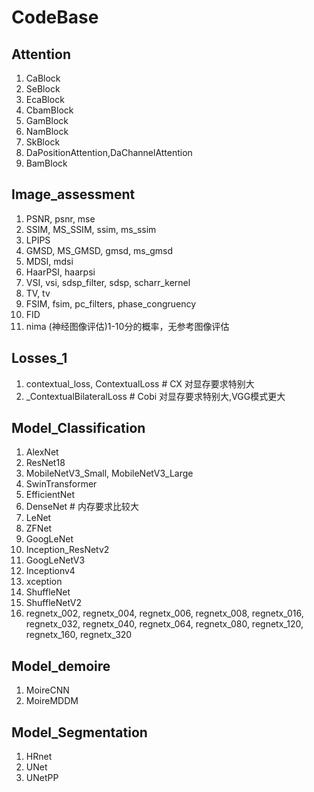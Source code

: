 # CodeBase

## Attention

1. CaBlock
2. SeBlock
3. EcaBlock
4. CbamBlock
5. GamBlock
6. NamBlock
7. SkBlock
8. DaPositionAttention,DaChannelAttention
9. BamBlock

## Image_assessment

1. PSNR, psnr, mse
2. SSIM, MS_SSIM, ssim, ms_ssim
3. LPIPS
4. GMSD, MS_GMSD, gmsd, ms_gmsd
5. MDSI, mdsi
6. HaarPSI, haarpsi
7. VSI, vsi, sdsp_filter, sdsp, scharr_kernel
8. TV, tv
9. FSIM, fsim, pc_filters, phase_congruency
10. FID
11. nima (神经图像评估)1-10分的概率，无参考图像评估

## Losses_1

1. contextual_loss, ContextualLoss # CX 对显存要求特别大
2. _ContextualBilateralLoss # Cobi 对显存要求特别大,VGG模式更大

## Model_Classification

1. AlexNet
2. ResNet18
3. MobileNetV3_Small, MobileNetV3_Large
4. SwinTransformer
5. EfficientNet
6. DenseNet # 内存要求比较大
7. LeNet
8. ZFNet
9. GoogLeNet
10. Inception_ResNetv2
11. GoogLeNetV3
12. Inceptionv4
13. xception
14. ShuffleNet
15. ShuffleNetV2
16. regnetx_002, regnetx_004, regnetx_006, regnetx_008, regnetx_016, regnetx_032, regnetx_040, regnetx_064, regnetx_080,
    regnetx_120, regnetx_160, regnetx_320

## Model_demoire

1. MoireCNN
2. MoireMDDM

## Model_Segmentation

1. HRnet
2. UNet
3. UNetPP